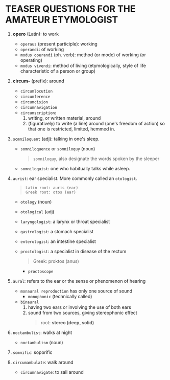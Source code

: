 # TEASER QUESTIONS FOR THE AMATEUR ETYMOLOGIST

1. **opero** (Latin): to work
   - `operaus` (present participle): working
   - `operandi`: of working
   - `modus operandi` (ph. verb): method (or mode) of working (or operating)
   - `modus vivendi`: method of living (etymologically, style of life characteristic of a person or group)
2. **circum-** (prefix): around
   - `circumlocution`
   - `circumference`
   - `circumcision`
   - `circumnavigation`
   - `circumscription`:
     1. writing, or written material, around
     2. (figuratively) to write (a line) around (one's freedom of action) so that one is restricted, limited, hemmed in.
3. `somniloquent` (adj): talking in one's sleep.
   - `somniloquence` or `somniloquy` (noun)
     > `somniloquy`, also designate the words spoken by the sleeper
   - `somniloquist`: one who habitually talks while asleep.
4. `aurist`: ear specialist. More commonly called an `otologist`.

   > ```
   > Latin root: auris (ear)
   > Greek root: otos (ear)
   > ```

   - `otology` (noun)
   - `otological` (adj)

   - `laryngologist`: a larynx or throat specialist
   - `gastrologist`: a stomach specialist
   - `enterologist`: an intestine specialist
   - `proctologist`: a specialist in disease of the rectum
     > Greek: proktos (anus)
     - `proctoscope`

5. `aural`: refers to the ear or the sense or phenomenon of hearing

   - `monaural reproduction` has only one source of sound
     - `monophonic` (technically called)
   - `binaural`
     1. having two ears or involving the use of both ears
     2. sound from two sources, giving stereophonic effect
        > root: **stereo (deep, solid)**

6. `noctambulist`: walks at night
   - `noctambulism` (noun)
7. `somnific`: soporific
8. `circumambulate`: walk around
   - `circumnavigate`: to sail around
